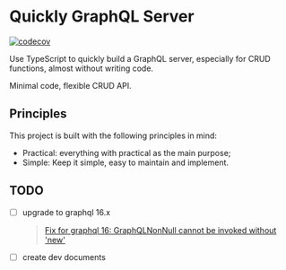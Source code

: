 # Quickly GraphQL Server

[![codecov](https://codecov.io/gh/guog/graphql-backend-boilerplate/branch/main/graph/badge.svg?token=TBEIZJKUFJ)](https://codecov.io/gh/guog/graphql-backend-boilerplate)

Use TypeScript to quickly build a GraphQL server, especially for CRUD functions, almost without writing code.

Minimal code, flexible CRUD API.

## Principles

This project is built with the following principles in mind:

- Practical: everything with practical as the main purpose;
- Simple: Keep it simple, easy to maintain and implement.

## TODO

- [ ] upgrade to graphql 16.x

  > [Fix for graphql 16: GraphQLNonNull cannot be invoked without 'new'](https://github.com/graphql-nexus/nexus/issues/1009)

- [ ] create dev documents
